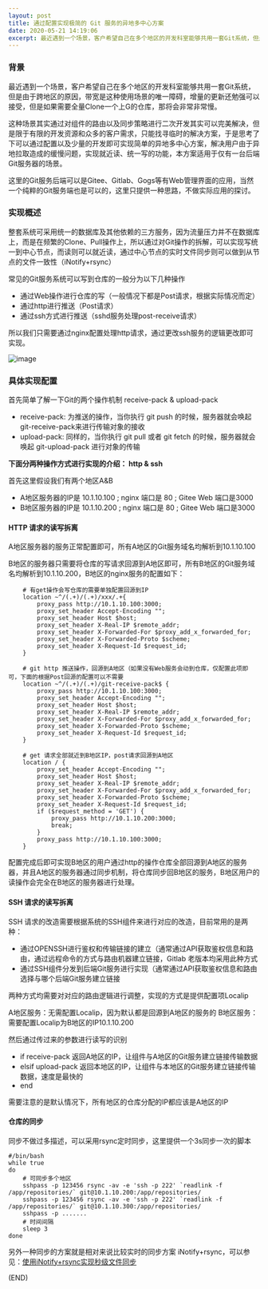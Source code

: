 ```yaml
---
layout: post
title: 通过配置实现极简的 Git 服务的异地多中心方案
date: 2020-05-21 14:19:06
excerpt: 最近遇到一个场景，客户希望自己在多个地区的开发科室能够共用一套Git系统，但是由于跨地区的原因，带宽是这种使用场景的唯一障碍，增量的更新还勉强可以接受，但是如果需要全量Clone一个上G的仓库，那将会非常非常慢。限于有限的开发资源和众多的客户需求，于是思考了下可以通过配置以及少量的开发即可实现简单的异地多中心方案。
---
```


### 背景

最近遇到一个场景，客户希望自己在多个地区的开发科室能够共用一套Git系统，但是由于跨地区的原因，带宽是这种使用场景的唯一障碍，增量的更新还勉强可以接受，但是如果需要全量Clone一个上G的仓库，那将会非常非常慢。

这种场景其实通过对组件的路由以及同步策略进行二次开发其实可以完美解决，但是限于有限的开发资源和众多的客户需求，只能找寻临时的解决方案，于是思考了下可以通过配置以及少量的开发即可实现简单的异地多中心方案，解决用户由于异地拉取造成的缓慢问题，实现就近读、统一写的功能，本方案适用于仅有一台后端Git服务器的场景。

这里的Git服务后端可以是Gitee、Gitlab、Gogs等有Web管理界面的应用，当然一个纯粹的Git服务端也是可以的，这里只提供一种思路，不做实际应用的探讨。

### 实现概述

整套系统可采用统一的数据库及其他依赖的三方服务，因为流量压力并不在数据库上，而是在频繁的Clone、Pull操作上，所以通过对Git操作的拆解，可以实现写统一到中心节点，而读则可以就近读，通过中心节点的实时文件同步则可以做到从节点的文件一致性（iNotify+rsync）

常见的Git服务系统可以写到仓库的一般分为以下几种操作  

- 通过Web操作进行仓库的写（一般情况下都是Post请求，根据实际情况而定）  
- 通过http进行推送（Post请求）  
- 通过ssh方式进行推送（sshd服务处理post-receive请求）  

所以我们只需要通过nginx配置处理http请求，通过更改ssh服务的逻辑更改即可实现。

![image](https://blogine-1251619080.cos.ap-guangzhou.myqcloud.com/uploads/images/2020/0521/224853_28efd0de.png "架构图")

### 具体实现配置

首先简单了解一下Git的两个操作机制 receive-pack & upload-pack

- receive-pack: 为推送的操作，当你执行 git push 的时候，服务器就会唤起 git-receive-pack来进行传输对象的接收
- upload-pack: 同样的，当你执行 git pull 或者 git fetch 的时候，服务器就会唤起 git-upload-pack 进行对象的传输

**下面分两种操作方式进行实现的介绍： http & ssh** 

首先这里假设我们有两个地区A&B

- A地区服务器的IP是 10.1.10.100 ; nginx 端口是 80 ; Gitee Web 端口是3000
- B地区服务器的IP是 10.1.10.200 ; nginx 端口是 80 ; Gitee Web 端口是3000

#### HTTP 请求的读写拆离

A地区服务器的服务正常配置即可，所有A地区的Git服务域名均解析到10.1.10.100

B地区的服务器只需要将仓库的写请求回源到A地区即可，所有B地区的Git服务域名均解析到10.1.10.200，B地区的nginx服务的配置如下：

```
    # 有get操作会写仓库的需要单独配置回源到IP
    location ~^/(.+)/(.+)/xxx/.+{
        proxy_pass http://10.1.10.100:3000;
        proxy_set_header Accept-Encoding "";
        proxy_set_header Host $host;
        proxy_set_header X-Real-IP $remote_addr;
        proxy_set_header X-Forwarded-For $proxy_add_x_forwarded_for;
        proxy_set_header X-Forwarded-Proto $scheme;
        proxy_set_header X-Request-Id $request_id;
    }

    # git http 推送操作，回源到A地区（如果没有Web服务会动到仓库，仅配置此项即可，下面的根据Post回源的配置可以不需要
    location ~^/(.+)/(.+)/git-receive-pack$ {
        proxy_pass http://10.1.10.100:3000;
        proxy_set_header Accept-Encoding "";
        proxy_set_header Host $host;
        proxy_set_header X-Real-IP $remote_addr;
        proxy_set_header X-Forwarded-For $proxy_add_x_forwarded_for;
        proxy_set_header X-Forwarded-Proto $scheme;
        proxy_set_header X-Request-Id $request_id;
    }

    # get 请求全部就近到B地区IP，post请求回源到A地区
    location / {
        proxy_set_header Accept-Encoding "";
        proxy_set_header Host $host;
        proxy_set_header X-Real-IP $remote_addr;
        proxy_set_header X-Forwarded-For $proxy_add_x_forwarded_for;
        proxy_set_header X-Forwarded-Proto $scheme;
        proxy_set_header X-Request-Id $request_id;
        if ($request_method = 'GET') {
            proxy_pass http://10.1.10.200:3000;
            break;
        }
        proxy_pass http://10.1.10.100:3000; 
    }
```
配置完成后即可实现B地区的用户通过http的操作仓库全部回源到A地区的服务器，并且A地区的服务器通过同步机制，将仓库同步回B地区的服务，B地区用户的读操作会完全在B地区的服务器进行处理。

#### SSH 请求的读写拆离

SSH 请求的改造需要根据系统的SSH组件来进行对应的改造，目前常用的是两种：
- 通过OPENSSH进行鉴权和传输链接的建立（通常通过API获取鉴权信息和路由，通过远程命令的方式与路由机器建立链接，Gitlab 老版本均采用此种方式
- 通过SSH组件分发到后端Git服务进行实现（通常通过API获取鉴权信息和路由选择与哪个后端Git服务建立链接

两种方式均需要对对应的路由逻辑进行调整，实现的方式是提供配置项Localip

A地区服务：无需配置Localip，因为默认都是回源到A地区的服务的
B地区服务：需要配置Localip为B地区的IP10.1.10.200

然后通过传过来的参数进行读写的识别

- if receive-pack
返回A地区的IP，让组件与A地区的Git服务建立链接传输数据
- elsif upload-pack
返回本地区的IP，让组件与本地区的Git服务建立链接传输数据，速度是最快的
- end

需要注意的是默认情况下，所有地区的仓库分配的IP都应该是A地区的IP

#### 仓库的同步

同步不做过多描述，可以采用rsync定时同步，这里提供一个3s同步一次的脚本

```
#/bin/bash
while true
do
    # 可同步多个地区
    sshpass -p 123456 rsync -av -e 'ssh -p 222' `readlink -f /app/repositories/` git@10.1.10.200:/app/repositories/
    sshpass -p 123456 rsync -av -e 'ssh -p 222' `readlink -f /app/repositories/` git@10.1.10.300:/app/repositories/
    sshpass -p .......
    # 时间间隔
    sleep 3
done
```
另外一种同步的方案就是相对来说比较实时的同步方案
iNotify+rsync，可以参见：[使用iNotify+rsync实现秒级文件同步](https://zoker.io/blog/inotify-and-rsync-file-sync
)

(END)